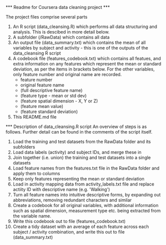 *** Readme for Coursera data cleaning project ***

The project files comprise several parts

1) An R script (data_cleansing.R) which performs all data structuring and analysis. This is descibed in more detail below.
2) A subfolder (/RawData) which contains all data
3) An output file (data_summary.txt) which contains the mean of all variables by subject and activity - this is one of the outputs of the data_cleansing R script
4) A codebook file (features_codebook.txt) which contains all featues, and extra information on any features which represent the mean or standard deviation, as per the items in brackets below. For the other variables, only feature number and original name are recorded.
	* feature number
	* original feature name
	* (full descriptive feature name)
	* (feature type - mean or std dev) 
	* (feature spatial dimension - X, Y or Z)
	* (feature mean value)
	* (feature standard deviation)
5) This README.md file


*** Description of data_cleansing.R script
An overview of steps is as follows. Further detail can be found in the comments of the script itself.

1) Load the training and test datasets from the RawData folder and its subfolders
2) Load data labels (activity) and subject IDs, and merge these in
3) Join together (i.e. union) the training and test datasets into a single datasets
4) Load feature names from the features.txt file in the RawData folder and apply them to columns 
5) Keep only features representing the mean or standard deviation
6) Load in activity mapping data from activity_labels.txt file and replace actiity ID with descriptive name (e.g. 'Walking')
7) Turn all feature names into intuitive descriptive forms, by expanding out abbreviations, removing redundant characters and similar
8) Create a codebook for all original variables, with additional information such as spatial dimension, measurement type etc. being extracted from the variable name.
9) Write this codebook out to file (features_codebook.txt)
10) Create a tidy dataset with an average of each feature across each subject / activity combination, and write this out to file (data_summary.txt)